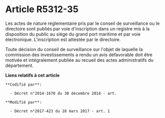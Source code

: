 # Article R5312-35

Les actes de nature réglementaire pris par le conseil de surveillance ou le directoire sont publiés par voie d'inscription
dans un registre mis à la disposition du public au siège du grand port maritime et par voie électronique. L'inscription est
attestée par le directoire.

Toute décision du conseil de surveillance sur l'objet de laquelle la commission des investissements a rendu un avis
défavorable doit être motivée et intégralement publiée au recueil des actes administratifs du département.

**Liens relatifs à cet article**

	**Codifié par**:

	  - Décret n°2014-1670 du 30 décembre 2014 - art.

	**Modifié par**:

	  - Décret n°2017-423 du 28 mars 2017 - art. 1
